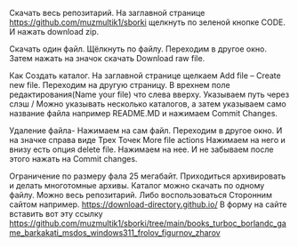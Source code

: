Скачать весь репозитарий. На заглавной странице https://github.com/muzmultik1/sborki щелкнуть по зеленой кнопке CODE. И нажать download zip.

Скачать один файл. Щёлкнуть по файлу. Переходим в другое окно. Затем нажать на значок скачать Download raw file.

Как Создать каталог. На заглавной странице щелкаем Add file – Create new file. 
  Переходим на другую страницу. В врехнем поле редактирования(Name your file) что слева вверху. 
  Указываем путь через  слэш / Можно указывать несколько каталогов, а затем указываем само название файла например README.MD и нажимаем Commit Changes.

Удаление файла- Нажимаем на сам файл. Переходим в другое окно. И на значке справа виде Трех Точек More file actions Нажимаем на него и внизу есть опция delete file. 
  Нажимаем на нее. И не забываем после этого нажать на Commit changes.
  
Ограничение по размеру фала 25 мегабайт.  Приходиться архивировать и делать многотомные архивы. 
 Каталог можно скачать по одному файлу. Можно весь репозитарий. 
 Либо воспользоваться Сторонним сайтом например. https://download-directory.github.io/
  В форму  на сайте
  вставить вот эту ссылку https://github.com/muzmultik1/sborki/tree/main/books_turboc_borlandc_game_barkakati_msdos_windows311_frolov_figurnov_zharov
